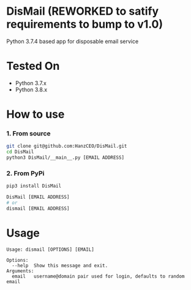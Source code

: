 # DisMail (REWORKED to satify requirements to bump to v1.0)
Python 3.7.4 based app for disposable email service

# Tested On
* Python 3.7.x
* Python 3.8.x

# How to use
### 1. From source
```sh
git clone git@github.com:HanzCEO/DisMail.git
cd DisMail
python3 DisMail/__main__.py [EMAIL ADDRESS]
```
### 2. From PyPi
```sh
pip3 install DisMail

DisMail [EMAIL ADDRESS]
# or
dismail [EMAIL ADDRESS]
```

# Usage
```
Usage: dismail [OPTIONS] [EMAIL]

Options:
  --help  Show this message and exit.
Arguments:
  email   username@domain pair used for login, defaults to random email
```
